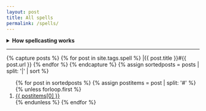 ```yaml
---
layout: post
title: All spells
permalink: /spells/
---
```


<details markdown="1">
<summary><b>How spellcasting works</b></summary>
Some people can cast spells. They have <b>Magic Dice</b> (or <b>MD</b>) that they use to do so. For every <b>Magical</b>b> object the character has in their Inventory or Mind, they gain 1 Magic Dice, which is a d6. Some Gifts can also give Magic Dice.
  
<u><b>Casting a spell:</b></u> Whenever you cast a spell, you decide how many MD to invest in it, up to your maximum number of MD or 4, whichever is lower. The effects of the spell depend on the number of [dice] invested, as well as the [sum] of all results.

If an MD rolls a 6, you lose it, and can't use it anymire. Generally, classes recuperate lost MD after a good rest, although some of them don't.

Every time you roll doubles (the same result on 2 different dice), there's a <b>Mishap</b>.

<u><b>Mishaps:</b></u> These happen when you roll doubles when casting a spell. In this case, <b>something bad happens</b>, as determined by the GM. The effects of the mishap depend on the spell cast. Triples or quadruples are even worse. Mishaps can be something like making whatever it's supposed to fix worse, or fixing it in some unwanted way, or being cast on someone else, or fizzling, or damaging the caster, or...

</details>

***

{% capture posts %}
  {% for post in site.tags.spell %}
    |{{ post.title }}#{{ post.url }}
  {% endfor %}
{% endcapture %}
{% assign sortedposts = posts | split: '|' | sort %}
<ol>
{% for post in sortedposts %}
{% assign postitems = post | split: '#' %}
{% unless forloop.first %}
  <li> <a href="{{ "/" | absolute_url }} {{ postitems[1] }}"> {{ postitems[0] }}</a></li> 
{% endunless %}
{% endfor %} 
</ol>

